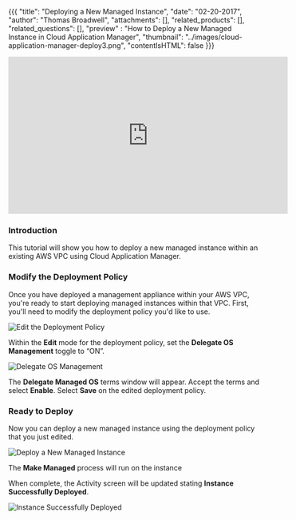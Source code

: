 {{{
  "title": "Deploying a New Managed Instance",
  "date": "02-20-2017",
  "author": "Thomas Broadwell",
  "attachments": [],
  "related_products": [],
  "related_questions": [],
  "preview" : "How to Deploy a New Managed Instance in Cloud Application Manager",
  "thumbnail": "../images/cloud-application-manager-deploy3.png",
  "contentIsHTML": false
}}}

<iframe width="560" height="315" src="https://player.vimeo.com/video/204249861" frameborder="0" allowfullscreen></iframe>

### Introduction

This tutorial will show you how to deploy a new managed instance within an existing AWS VPC using Cloud Application Manager.

### Modify the Deployment Policy

Once you have deployed a management appliance within your AWS VPC, you're ready to start deploying managed instances within that VPC. First, you'll need to modify the deployment policy you'd like to use.

![Edit the Deployment Policy](../cloud-application-manager-deploy1.png)

Within the **Edit** mode for the deployment policy, set the **Delegate OS Management** toggle to “ON”.

![Delegate OS Management](../cloud-application-manager-deploy2.png)

The **Delegate Managed OS** terms window will appear. Accept the terms and select **Enable**. Select **Save** on the edited deployment policy.

### Ready to Deploy

Now you can deploy a new managed instance using the deployment policy that you just edited.

![Deploy a New Managed Instance](../cloud-application-manager-deploy4.png)

The **Make Managed** process will run on the instance

When complete, the Activity screen will be updated stating **Instance Successfully Deployed**.

![Instance Successfully Deployed](../cloud-application-manager-deploy5.png)

